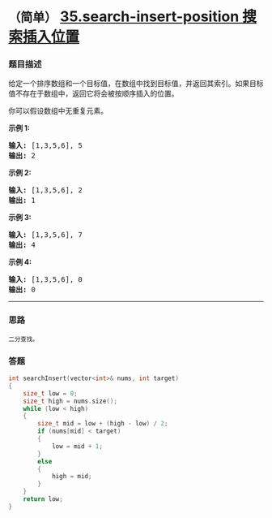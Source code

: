 # `（简单）` [35.search-insert-position 搜索插入位置](https://leetcode-cn.com/problems/search-insert-position/)

### 题目描述
<p>给定一个排序数组和一个目标值，在数组中找到目标值，并返回其索引。如果目标值不存在于数组中，返回它将会被按顺序插入的位置。</p>

<p>你可以假设数组中无重复元素。</p>

<p><strong>示例 1:</strong></p>

<pre><strong>输入:</strong> [1,3,5,6], 5
<strong>输出:</strong> 2
</pre>

<p><strong>示例&nbsp;2:</strong></p>

<pre><strong>输入:</strong> [1,3,5,6], 2
<strong>输出:</strong> 1
</pre>

<p><strong>示例 3:</strong></p>

<pre><strong>输入:</strong> [1,3,5,6], 7
<strong>输出:</strong> 4
</pre>

<p><strong>示例 4:</strong></p>

<pre><strong>输入:</strong> [1,3,5,6], 0
<strong>输出:</strong> 0
</pre>


---
### 思路
```
二分查找。
```

### 答题
``` C++
int searchInsert(vector<int>& nums, int target) 
{
	size_t low = 0;
	size_t high = nums.size();
	while (low < high)
	{
		size_t mid = low + (high - low) / 2;
		if (nums[mid] < target)
		{
			low = mid + 1;
		}
		else
		{
			high = mid;
		}
	}
	return low;
}
```

